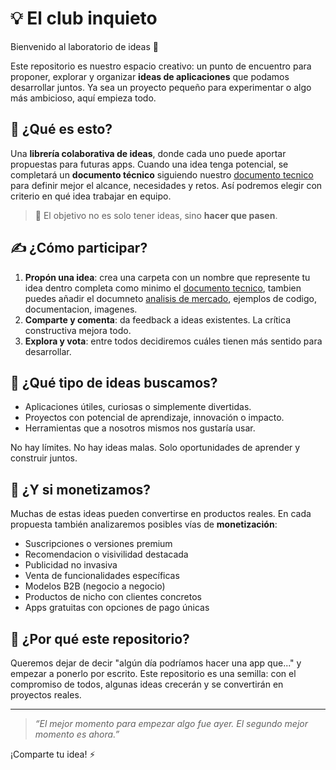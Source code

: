# 💡 El club inquieto

Bienvenido al laboratorio de ideas 🚀

Este repositorio es nuestro espacio creativo: un punto de encuentro para proponer, explorar y organizar **ideas de aplicaciones** que podamos desarrollar juntos. Ya sea un proyecto pequeño para experimentar o algo más ambicioso, aquí empieza todo.

## 🧠 ¿Qué es esto?

Una **librería colaborativa de ideas**, donde cada uno puede aportar propuestas para futuras apps. Cuando una idea tenga potencial, se completará un **documento técnico** siguiendo nuestro [documento tecnico](./TECHNICAL_DOCUMENT_TEMPLATE.md) para definir mejor el alcance, necesidades y retos. Así podremos elegir con criterio en qué idea trabajar en equipo.

> 🎯 El objetivo no es solo tener ideas, sino **hacer que pasen**.

## ✍️ ¿Cómo participar?

1. **Propón una idea**: crea una carpeta con un nombre que represente tu idea dentro completa como minimo el [documento tecnico](./TECHNICAL_DOCUMENT_TEMPLATE.md), tambien puedes añadir el documneto [analisis de mercado](./MARKET_ANALYSIS_TEMPLATE.md), ejemplos de codigo, documentacion, imagenes.
2. **Comparte y comenta**: da feedback a ideas existentes. La crítica constructiva mejora todo.
3. **Explora y vota**: entre todos decidiremos cuáles tienen más sentido para desarrollar.

## 🚀 ¿Qué tipo de ideas buscamos?

- Aplicaciones útiles, curiosas o simplemente divertidas.
- Proyectos con potencial de aprendizaje, innovación o impacto.
- Herramientas que a nosotros mismos nos gustaría usar.

No hay límites. No hay ideas malas. Solo oportunidades de aprender y construir juntos.

## 💸 ¿Y si monetizamos?

Muchas de estas ideas pueden convertirse en productos reales. En cada propuesta también analizaremos posibles vías de **monetización**:

- Suscripciones o versiones premium
- Recomendacion o visivilidad destacada
- Publicidad no invasiva
- Venta de funcionalidades específicas
- Modelos B2B (negocio a negocio)
- Productos de nicho con clientes concretos
- Apps gratuitas con opciones de pago únicas

## 🌱 ¿Por qué este repositorio?

Queremos dejar de decir "algún día podríamos hacer una app que..." y empezar a ponerlo por escrito. Este repositorio es una semilla: con el compromiso de todos, algunas ideas crecerán y se convertirán en proyectos reales.

---

> _“El mejor momento para empezar algo fue ayer. El segundo mejor momento es ahora.”_

¡Comparte tu idea! ⚡

